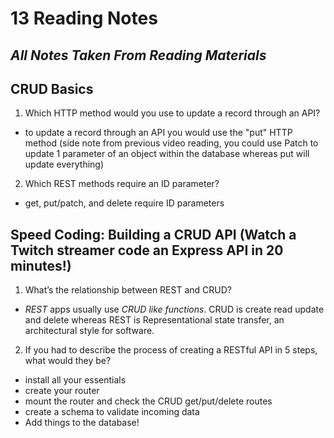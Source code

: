 # 13 Reading Notes

## *All Notes Taken From Reading Materials*

## CRUD Basics

1. Which HTTP method would you use to update a record through an API?
  * to update a record through an API you would use the "put" HTTP method (side note from previous video reading, you could use Patch to update 1 parameter of an object within the database whereas put will update everything)

2. Which REST methods require an ID parameter?
  * get, put/patch, and delete require ID parameters


## Speed Coding: Building a CRUD API (Watch a Twitch streamer code an Express API in 20 minutes!)

1. What’s the relationship between REST and CRUD?
  * *REST* apps usually use *CRUD like functions*. CRUD is create read update and delete whereas REST is Representational state transfer, an architectural style for software.

2. If you had to describe the process of creating a RESTful API in 5 steps, what would they be?
  * install all your essentials
  * create your router
  * mount the router and check the CRUD get/put/delete routes
  * create a schema to validate incoming data
  * Add things to the database!